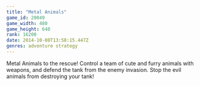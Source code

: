 ```yaml
---
title: "Metal Animals"
game_id: 20049
game_width: 480
game_height: 640
rank: 16200
date: 2014-10-08T13:58:15.447Z
genres: adventure strategy
---
```

Metal Animals to the rescue! Control a team of cute and furry animals with weapons, and defend the tank from the enemy invasion. Stop the evil animals from destroying your tank!